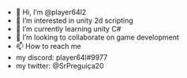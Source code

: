 - 👋 Hi, I’m @player64l2
- 👀 I’m interested in unity 2d scripting
- 🌱 I’m currently learning unity C#
- 💞️ I’m looking to collaborate on game development
- 📫 How to reach me 
- my discord: player64l#9977
- my twitter: @SrPreguiça20
<!---
player64l2/player64l2 is a ✨ special ✨ repository because its `README.md` (this file) appears on your GitHub profile.
You can click the Preview link to take a look at your changes.
--->
